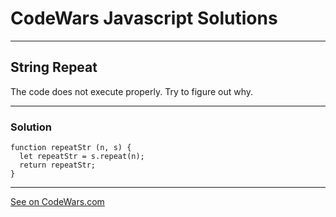 # CodeWars Javascript Solutions

---

## String Repeat

The code does not execute properly. Try to figure out why.

---

### Solution

```
function repeatStr (n, s) {
  let repeatStr = s.repeat(n);
  return repeatStr;
}
```

---

[See on CodeWars.com](https://www.codewars.com/kata/57a0e5c372292dd76d000d7e)

